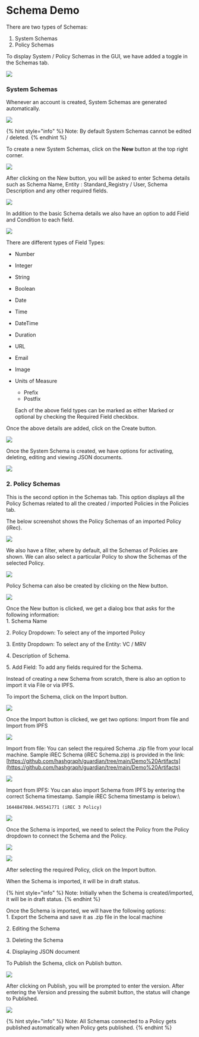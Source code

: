 # Schema Demo

There are two types of Schemas:

1. System Schemas
2. Policy Schemas

To display System / Policy Schemas in the GUI, we have added a toggle in the Schemas tab.

![](<../.gitbook/assets/image (3).png>)

### System Schemas

Whenever an account is created, System Schemas are generated automatically.

![](<../.gitbook/assets/image (13).png>)

{% hint style="info" %}
Note: By default System Schemas cannot be edited / deleted.
{% endhint %}

To create a new System Schemas, click on the **New** button at the top right corner.

![](<../.gitbook/assets/image (16).png>)

After clicking on the New button, you will be asked to enter Schema details such as Schema Name, Entity : Standard\_Registry / User, Schema Description and any other required fields.

![](<../.gitbook/assets/image (4).png>)

In addition to the basic Schema details we also have an option to add Field and Condition to each field.

![](<../.gitbook/assets/image (14).png>)

There are different types of Field Types:

* Number
* Integer
* String
* Boolean
* Date
* Time
* DateTime
* Duration
* URL
* Email
* Image
*   Units of Measure

    * Prefix
    * Postfix

    Each of the above field types can be marked as either Marked or optional by checking the Required Field checkbox.

Once the above details are added, click on the Create button.

![](<../.gitbook/assets/image (15).png>)

Once the System Schema is created, we have options for activating, deleting, editing and viewing JSON documents.

![](<../.gitbook/assets/image (9).png>)

### 2. Policy Schemas

This is the second option in the Schemas tab. This option displays all the Policy Schemas related to all the created / imported Policies in the Policies tab.&#x20;

The below screenshot shows the Policy Schemas of an imported Policy (iRec).

![](<../.gitbook/assets/image (19).png>)

We also have a filter, where by default, all the Schemas of Policies are shown. We can also select a particular Policy to show the Schemas of the selected Policy.

![](<../.gitbook/assets/image (8).png>)

Policy Schema can also be created by clicking on the New button.

![](<../.gitbook/assets/image (21).png>)

Once the New button is clicked, we get a dialog box that asks for the following information:\
1\. Schema Name

2\. Policy Dropdown: To select any of the imported Policy

3\. Entity Dropdown: To select any of the Entity: VC / MRV

4\. Description of Schema.

5\. Add Field: To add any fields required for the Schema.

Instead of creating a new Schema from scratch, there is also an option to import it via File or via IPFS.

To import the Schema, click on the Import button.

![](<../.gitbook/assets/image (7).png>)

Once the Import button is clicked, we get two options: Import from file and Import from IPFS

![](../.gitbook/assets/image.png)

Import from file: You can select the required Schema .zip file from your local machine. Sample iREC Schema (iREC Schema.zip) is provided in the link: [https://github.com/hashgraph/guardian/tree/main/Demo%20Artifacts](https://github.com/hashgraph/guardian/tree/main/Demo%20Artifacts)

![](<../.gitbook/assets/image (17).png>)

Import from IPFS: You can also import Schema from IPFS by entering the correct Schema timestamp. Sample iREC Schema timestamp is below:\


```
1644847084.945541771 (iREC 3 Policy)
```

![](<../.gitbook/assets/image (14) (1).png>)

Once the Schema is imported, we need to select the Policy from the Policy dropdown to connect the Schema and the Policy.&#x20;

![](<../.gitbook/assets/image (2).png>)

![](<../.gitbook/assets/image (11).png>)

After selecting the required Policy, click on the Import button.

When the Schema is imported, it will be in draft status.

{% hint style="info" %}
Note: Initially when the Schema is created/imported, it will be in draft status.
{% endhint %}

Once the Schema is imported, we will have the following options:\
1\. Export the Schema and save it as .zip file in the local machine

2\. Editing the Schema

3\. Deleting the Schema

4\. Displaying JSON document

To Publish the Schema, click on Publish button.

![](<../.gitbook/assets/image (22).png>)

After clicking on Publish, you will be prompted to enter the version. After entering the Version and pressing the submit button, the status will change to Published.

![](<../.gitbook/assets/image (18).png>)

{% hint style="info" %}
Note: All Schemas connected to a Policy gets published automatically when Policy gets published.
{% endhint %}
